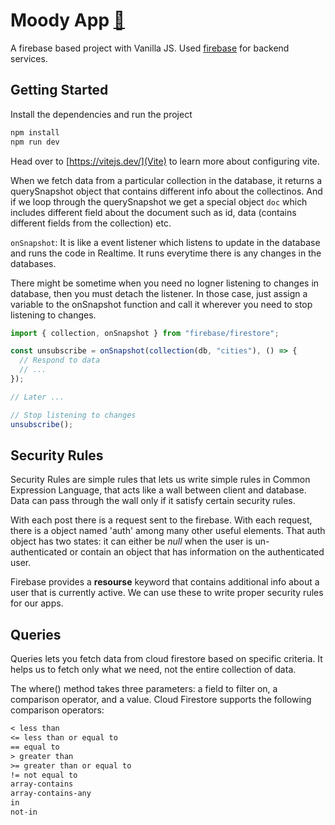 # Moody App [🔗](https://moody-post-firebase.netlify.app)

A firebase based project with Vanilla JS. Used [firebase](https://firebase.google.com) for backend services.

## Getting Started

Install the dependencies and run the project

```bash
npm install
npm run dev
```

Head over to [https://vitejs.dev/](Vite) to learn more about configuring vite.

When we fetch data from a particular collection in the database, it returns a querySnapshot object that contains different info about the collectinos. And if we loop through the querySnapshot we get a special object `doc` which includes different field about the document such as id, data (contains different fields from the collection) etc.

`onSnapshot`: It is like a event listener which listens to update in the database and runs the code in Realtime. It runs everytime there is any changes in the databases.

There might be sometime when you need no logner listening to changes in database, then you must detach the listener. In those case, just assign a variable to the onSnapshot function and call it wherever you need to stop listening to changes.

```js
import { collection, onSnapshot } from "firebase/firestore";

const unsubscribe = onSnapshot(collection(db, "cities"), () => {
  // Respond to data
  // ...
});

// Later ...

// Stop listening to changes
unsubscribe();
```

## Security Rules

Security Rules are simple rules that lets us write simple rules in Common Expression Language, that acts like a wall between client and database. Data can pass through the wall only if it satisfy certain security rules.

With each post there is a request sent to the firebase. With each request, there is a object named 'auth' among many other useful elements. That auth object has two states: it can either be *null* when the user is un-authenticated or contain an object that has information on the authenticated user.

Firebase provides a **resourse** keyword that contains additional info about a user that is currently active. We can use these to write proper security rules for our apps.

## Queries

Queries lets you fetch data from cloud firestore based on specific criteria. It helps us to fetch only what we need, not the entire collection of data.

The where() method takes three parameters: a field to filter on, a comparison operator, and a value. Cloud Firestore supports the following comparison operators:

```txt
< less than
<= less than or equal to
== equal to
> greater than
>= greater than or equal to
!= not equal to
array-contains
array-contains-any
in
not-in
```
